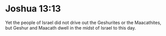 # Joshua 13:13

Yet the people of Israel did not drive out the Geshurites or the Maacathites, but Geshur and Maacath dwell in the midst of Israel to this day.
